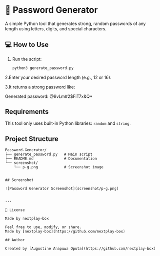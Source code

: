 # 🔐 Password Generator

A simple Python tool that generates strong, random passwords of any length using letters, digits, and special characters.

## 💻 How to Use

1. Run the script:
   ```bash
   python3 generate_password.py
2.Enter your desired password length (e.g., 12 or 16).

3.It returns a strong password like:

Generated password: @9vLm#2$FiT7x&Q*


## Requirements

This tool only uses built-in Python libraries: `random` and `string`.

## Project Structure

```text
Password-Generator/
├── generate_password.py   # Main script
├── README.md              # Documentation
└── screenshot/
    └── p-g.png            # Screenshot image


## Screenshot

![Password Generator Screenshot](screenshot/p-g.png)


---

🤝 License

Made by nextplay-box

Feel free to use, modify, or share.  
Made by [nextplay-box](https://github.com/nextplay-box)

## Author

Created by [Augustine Anapuwa Oputa](https://github.com/nextplay-box)

